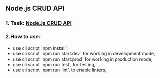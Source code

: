 ## Node.js CRUD API

### 1. Task: [Node.js CRUD API](https://github.com/AlreadyBored/nodejs-assignments/blob/main/assignments/crud-api/assignment.md)
### 2.How to use:
+ use cli script 'npm install',
+ use cli script 'npm run start:dev' for working in development mode,
+ use cli script 'npm run start:prod' for working in production mode,
+ use cli script 'npm run test', for testing,
+ use cli script 'npm run lint', to enable linters,
